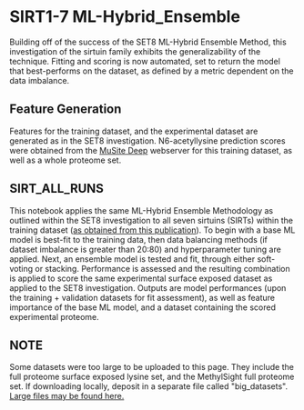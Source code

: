 # SIRT1-7 ML-Hybrid_Ensemble
Building off of the success of the SET8 ML-Hybrid Ensemble Method, this investigation of the sirtuin family exhibits the generalizability of the technique. Fitting and scoring is now automated, set to return the model that best-performs on the dataset, as defined by a metric dependent on the data imbalance. 

## Feature Generation
Features for the training dataset, and the experimental dataset are generated as in the SET8 investigation. N6-acetyllysine prediction scores were obtained from the [MuSite Deep](https://academic.oup.com/nar/article/48/W1/W140/5824154) webserver for this training dataset, as well as a whole proteome set. 

## SIRT_ALL_RUNS
This notebook applies the same ML-Hybrid Ensemble Methodology as outlined within the SET8 investigation to all seven sirtuins (SIRTs) within the training dataset ([as obtained from this publication](https://www.nature.com/articles/ncomms3327)). To begin with a base ML model is best-fit to the training data, then data balancing methods (if dataset imbalance is greater than 20:80) and hyperparameter tuning are applied. Next, an ensemble model is tested and fit, through either soft-voting or stacking. Performance is assessed and the resulting combination is applied to score the same experimental surface exposed dataset as applied to the SET8 investigation. Outputs are model performances (upon the training + validation datasets for fit assessment), as well as feature importance of the base ML model, and a dataset containing the scored experimental proteome. 

## NOTE
Some datasets were too large to be uploaded to this page. They include the full proteome surface exposed lysine set, and the MethylSight full proteome set. If downloading locally, deposit in a separate file called "big_datasets". [Large files may be found here.](https://drive.google.com/drive/folders/1mEmag5tNmzdm5_NIwxH43xEfKT-4aWi0?usp=share_link)

